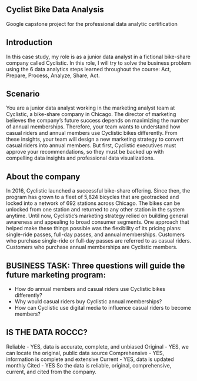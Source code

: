## Cyclist Bike Data Analysis
Google capstone project for the professional data analytic certification

## Introduction
In this case study, my role is as a junior data analyst in a fictional bike-share company called Cyclistic. 
In this role, I will try to solve the business problem using the 6 data analytics steps learned throughout the course: Act, Prepare, Process, Analyze, Share, Act.

## Scenario
You are a junior data analyst working in the marketing analyst team at Cyclistic, a bike-share company in Chicago. The director
of marketing believes the company’s future success depends on maximizing the number of annual memberships. Therefore,
your team wants to understand how casual riders and annual members use Cyclistic bikes differently. From these insights,
your team will design a new marketing strategy to convert casual riders into annual members. But first, Cyclistic executives
must approve your recommendations, so they must be backed up with compelling data insights and professional data
visualizations.

## About the company
In 2016, Cyclistic launched a successful bike-share offering. Since then, the program has grown to a fleet of 5,824 bicycles that
are geotracked and locked into a network of 692 stations across Chicago. The bikes can be unlocked from one station and
returned to any other station in the system anytime.
Until now, Cyclistic’s marketing strategy relied on building general awareness and appealing to broad consumer segments.
One approach that helped make these things possible was the flexibility of its pricing plans: single-ride passes, full-day passes,
and annual memberships. Customers who purchase single-ride or full-day passes are referred to as casual riders. Customers
who purchase annual memberships are Cyclistic members.

## BUSINESS TASK: Three questions will guide the future marketing program:

* How do annual members and casual riders use Cyclistic bikes differently?
* Why would casual riders buy Cyclistic annual memberships?
* How can Cyclistic use digital media to influence casual riders to become members?

## IS THE DATA ROCCC?

Reliable - YES, data is accurate, complete, and unbiased
Original - YES, we can locate the original, public data source
Comprehensive - YES, information is complete and extensive
Current - YES, data is updated monthly
Cited - YES
So the data is reliable, original, comprehensive, current, and cited from the company.

